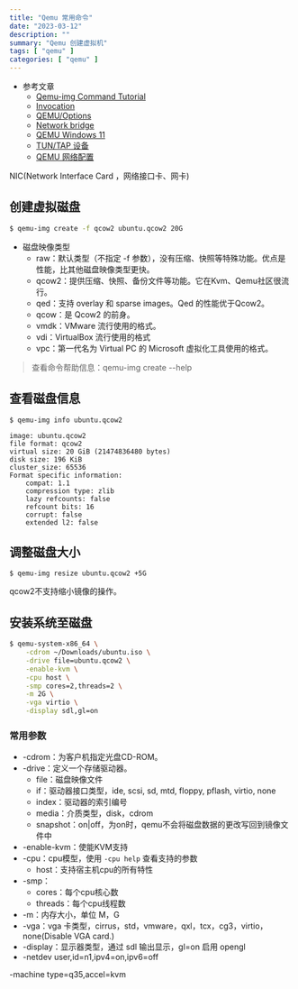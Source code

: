 ```yaml
---
title: "Qemu 常用命令"
date: "2023-03-12"
description: ""
summary: "Qemu 创建虚拟机"
tags: [ "qemu" ]
categories: [ "qemu" ]
---
```


- 参考文章
  - [Qemu-img Command Tutorial](https://www.poftut.com/linux-qemu-img-command-tutorial-examples-create-change-shrink-disk-images/)
  - [Invocation](https://qemu.readthedocs.io/en/latest/system/invocation.html)
  - [QEMU/Options](https://wiki.gentoo.org/wiki/QEMU/Options)
  - [Network bridge](https://wiki.gentoo.org/wiki/Network_bridge)
  - [QEMU Windows 11](https://zhuanlan.zhihu.com/p/384173611)
  - [TUN/TAP 设备](https://zhuanlan.zhihu.com/p/388742230)
  - [QEMU 网络配置](https://tomwei7.com/2021/10/09/qemu-network-config/#:~:text=QEMU%20%E7%BD%91%E7%BB%9C%E9%85%8D%E7%BD%AE%E9%9C%80%E8%A6%81%E7%BB%84%E5%90%88%E4%BD%BF%E7%94%A8%20-netdev%20TYPE%2Cid%3DNAME%2C...%20%E4%B8%8E%20-device%20device%20TYPE%2Cnetdev%3DNAME,netdev%20%E4%B8%AD%E7%9A%84%20id%20%E4%B8%8E%20device%20%E4%B8%AD%E7%9A%84%20netdev%20%E5%8F%82%E6%95%B0%E9%85%8D%E5%90%88%E7%94%A8%E4%BA%8E%E7%BB%84%E6%88%90%E4%B8%80%E7%BB%84%E7%BD%91%E7%BB%9C%E9%85%8D%E7%BD%AE%EF%BC%8C%E4%B8%80%E5%8F%B0%E8%99%9A%E6%8B%9F%E6%9C%BA%E5%8F%AF%E4%BB%A5%E9%85%8D%E7%BD%AE%E5%A4%9A%E4%B8%AA%E7%BD%91%E7%BB%9C)


NIC(Network Interface Card ，网络接口卡、网卡)

## 创建虚拟磁盘


```bash
$ qemu-img create -f qcow2 ubuntu.qcow2 20G
```

- 磁盘映像类型
  - raw：默认类型（不指定 -f 参数），没有压缩、快照等特殊功能。优点是性能，比其他磁盘映像类型更快。
  - qcow2：提供压缩、快照、备份文件等功能。它在Kvm、Qemu社区很流行。
  - qed：支持 overlay 和 sparse images。Qed 的性能优于Qcow2。
  - qcow：是 Qcow2 的前身。
  - vmdk：VMware 流行使用的格式。
  - vdi：VirtualBox 流行使用的格式
  - vpc：第一代名为 Virtual PC 的 Microsoft 虚拟化工具使用的格式。

> 查看命令帮助信息：qemu-img create \-\-help


## 查看磁盘信息

```
$ qemu-img info ubuntu.qcow2
```

```
image: ubuntu.qcow2
file format: qcow2
virtual size: 20 GiB (21474836480 bytes)
disk size: 196 KiB
cluster_size: 65536
Format specific information:
    compat: 1.1
    compression type: zlib
    lazy refcounts: false
    refcount bits: 16
    corrupt: false
    extended l2: false
```

## 调整磁盘大小

```
$ qemu-img resize ubuntu.qcow2 +5G
```

qcow2不支持缩小镜像的操作。


## 安装系统至磁盘


```bash
$ qemu-system-x86_64 \
    -cdrom ~/Downloads/ubuntu.iso \
    -drive file=ubuntu.qcow2 \
    -enable-kvm \
    -cpu host \
    -smp cores=2,threads=2 \
    -m 2G \
    -vga virtio \
    -display sdl,gl=on 
```

### 常用参数

- -cdrom：为客户机指定光盘CD-ROM。
- -drive：定义一个存储驱动器。
  - file：磁盘映像文件
  - if：驱动器接口类型，ide, scsi, sd, mtd, floppy, pflash, virtio, none
  - index：驱动器的索引编号
  - media：介质类型，disk，cdrom
  - snapshot：on|off，为on时，qemu不会将磁盘数据的更改写回到镜像文件中
- -enable-kvm：使能KVM支持
- -cpu：cpu模型，使用 `-cpu help` 查看支持的参数
  - host：支持宿主机cpu的所有特性
- -smp：
  - cores：每个cpu核心数
  - threads：每个cpu线程数
- -m：内存大小，单位 M，G
- -vga：vga 卡类型，cirrus，std，vmware，qxl，tcx，cg3，virtio，none(Disable VGA card.)
- -display：显示器类型，通过 sdl 输出显示，gl=on 启用 opengl
- -netdev user,id=n1,ipv4=on,ipv6=off 

-machine type=q35,accel=kvm



